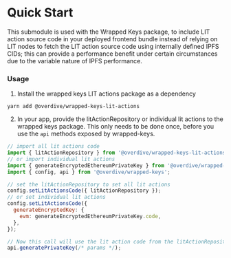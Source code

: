 # Quick Start

This submodule is used with the Wrapped Keys package, to include LIT action source code in your deployed frontend bundle instead of relying on LIT nodes to fetch the LIT action source code using internally defined IPFS CIDs; this can provide a performance benefit under certain circumstances due to the variable nature of IPFS performance.

### Usage

1. Install the wrapped keys LIT actions package as a dependency

```
yarn add @overdive/wrapped-keys-lit-actions
```

2. In your app, provide the litActionRepository or individual lit actions to the wrapped keys package. This only needs to be done once, before you use the `api` methods exposed by wrapped-keys.

```javascript
// import all lit actions code
import { litActionRepository } from '@overdive/wrapped-keys-lit-actions';
// or import individual lit actions
import { generateEncryptedEthereumPrivateKey } from '@overdive/wrapped-keys-lit-actions';
import { config, api } from '@overdive/wrapped-keys';

// set the litActionRepository to set all lit actions
config.setLitActionsCode({ litActionRepository });
// or set individual lit actions
config.setLitActionsCode({
  generateEncryptedKey: {
    evm: generateEncryptedEthereumPrivateKey.code,
  },
});

// Now this call will use the lit action code from the litActionRepository instead of making nodes fetch it from IPFS
api.generatePrivateKey(/* params */);
```
